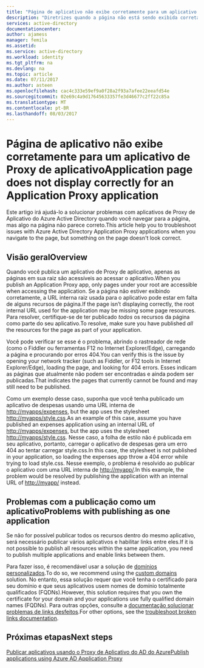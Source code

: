 ```yaml
---
title: "Página de aplicativo não exibe corretamente para um aplicativo de Proxy de aplicativo | Microsoft Docs"
description: "Diretrizes quando a página não está sendo exibida corretamente em um Aplicativo de Proxy de Aplicativo que você integrou com o Azure AD"
services: active-directory
documentationcenter: 
author: ajamess
manager: femila
ms.assetid: 
ms.service: active-directory
ms.workload: identity
ms.tgt_pltfrm: na
ms.devlang: na
ms.topic: article
ms.date: 07/11/2017
ms.author: asteen
ms.openlocfilehash: cac4c333e59ef9a0f28a2f93a7afee22eeafd54e
ms.sourcegitcommit: 02e69c4a9d17645633357fe3d46677c2ff22c85a
ms.translationtype: MT
ms.contentlocale: pt-BR
ms.lasthandoff: 08/03/2017
---
```

# <a name="application-page-does-not-display-correctly-for-an-application-proxy-application"></a><span data-ttu-id="999de-103">Página de aplicativo não exibe corretamente para um aplicativo de Proxy de aplicativo</span><span class="sxs-lookup"><span data-stu-id="999de-103">Application page does not display correctly for an Application Proxy application</span></span>

<span data-ttu-id="999de-104">Este artigo irá ajudá-lo a solucionar problemas com aplicativos de Proxy de Aplicativo do Azure Active Directory quando você navegar para a página, mas algo na página não parece correto.</span><span class="sxs-lookup"><span data-stu-id="999de-104">This article help you to troubleshoot issues with Azure Active Directory Application Proxy applications when you navigate to the page, but something on the page doesn't look correct.</span></span>

## <a name="overview"></a><span data-ttu-id="999de-105">Visão geral</span><span class="sxs-lookup"><span data-stu-id="999de-105">Overview</span></span>
<span data-ttu-id="999de-106">Quando você publica um aplicativo de Proxy de aplicativo, apenas as páginas em sua raiz são acessíveis ao acessar o aplicativo.</span><span class="sxs-lookup"><span data-stu-id="999de-106">When you publish an Application Proxy app, only pages under your root are accessible when accessing the application.</span></span> <span data-ttu-id="999de-107">Se a página não estiver exibindo corretamente, a URL interna raiz usada para o aplicativo pode estar em falta de alguns recursos de página.</span><span class="sxs-lookup"><span data-stu-id="999de-107">If the page isn’t displaying correctly, the root internal URL used for the application may be missing some page resources.</span></span> <span data-ttu-id="999de-108">Para resolver, certifique-se de ter publicado *todos* os recursos da página como parte do seu aplicativo.</span><span class="sxs-lookup"><span data-stu-id="999de-108">To resolve, make sure you have published *all* the resources for the page as part of your application.</span></span>

<span data-ttu-id="999de-109">Você pode verificar se esse é o problema, abrindo o rastreador de rede (como o Fiddler ou ferramentas F12 no Internet Explorer/Edge), carregando a página e procurando por erros 404.</span><span class="sxs-lookup"><span data-stu-id="999de-109">You can verify this is the issue by opening your network tracker (such as Fiddler, or F12 tools in Internet Explorer/Edge), loading the page, and looking for 404 errors.</span></span> <span data-ttu-id="999de-110">Esses indicam as páginas que atualmente não podem ser encontradas e ainda podem ser publicadas.</span><span class="sxs-lookup"><span data-stu-id="999de-110">That indicates the pages that currently cannot be found and may still need to be published.</span></span>

<span data-ttu-id="999de-111">Como um exemplo desse caso, suponha que você tenha publicado um aplicativo de despesas usando uma URL interna de <http://myapps/expenses>, but the app uses the stylesheet <http://myapps/style.css>.</span><span class="sxs-lookup"><span data-stu-id="999de-111">As an example of this case, assume you have published an expenses application using an internal URL of <http://myapps/expenses>, but the app uses the stylesheet <http://myapps/style.css>.</span></span> <span data-ttu-id="999de-112">Nesse caso, a folha de estilo não é publicada em seu aplicativo, portanto, carregar o aplicativo de despesas gera um erro 404 ao tentar carregar style.css.</span><span class="sxs-lookup"><span data-stu-id="999de-112">In this case, the stylesheet is not published in your application, so loading the expenses app throw a 404 error while trying to load style.css.</span></span> <span data-ttu-id="999de-113">Nesse exemplo, o problema é resolvido ao publicar o aplicativo com uma URL interna de <http://myapp/>.</span><span class="sxs-lookup"><span data-stu-id="999de-113">In this example, the problem would be resolved by publishing the application with an internal URL of <http://myapp/> instead.</span></span>

## <a name="problems-with-publishing-as-one-application"></a><span data-ttu-id="999de-114">Problemas com a publicação como um aplicativo</span><span class="sxs-lookup"><span data-stu-id="999de-114">Problems with publishing as one application</span></span>

<span data-ttu-id="999de-115">Se não for possível publicar todos os recursos dentro do mesmo aplicativo, será necessário publicar vários aplicativos e habilitar links entre eles.</span><span class="sxs-lookup"><span data-stu-id="999de-115">If it is not possible to publish all resources within the same application, you need to publish multiple applications and enable links between them.</span></span>

<span data-ttu-id="999de-116">Para fazer isso, é recomendável usar a solução de [domínios personalizados](https://docs.microsoft.com/azure/active-directory/active-directory-application-proxy-custom-domains).</span><span class="sxs-lookup"><span data-stu-id="999de-116">To do so, we recommend using the [custom domains](https://docs.microsoft.com/azure/active-directory/active-directory-application-proxy-custom-domains) solution.</span></span> <span data-ttu-id="999de-117">No entanto, essa solução requer que você tenha o certificado para seu domínio e que seus aplicativos usem nomes de domínio totalmente qualificados (FQDNs).</span><span class="sxs-lookup"><span data-stu-id="999de-117">However, this solution requires that you own the certificate for your domain and your applications use fully qualified domain names (FQDNs).</span></span> <span data-ttu-id="999de-118">Para outras opções, consulte a [documentação solucionar problemas de links desfeitos](https://microsoft-my.sharepoint.com/personal/harshja_microsoft_com/_layouts/15/guestaccess.aspx?guestaccesstoken=IxuG3mFVbnPWI3Yn4Qi7wCNi8VIfHS5mwPt5quh8DMw%3d&docid=2_14558cd6ddea34c1c9887dc640feb5831&rev=1).</span><span class="sxs-lookup"><span data-stu-id="999de-118">For other options, see the [troubleshoot broken links documentation](https://microsoft-my.sharepoint.com/personal/harshja_microsoft_com/_layouts/15/guestaccess.aspx?guestaccesstoken=IxuG3mFVbnPWI3Yn4Qi7wCNi8VIfHS5mwPt5quh8DMw%3d&docid=2_14558cd6ddea34c1c9887dc640feb5831&rev=1).</span></span>

## <a name="next-steps"></a><span data-ttu-id="999de-119">Próximas etapas</span><span class="sxs-lookup"><span data-stu-id="999de-119">Next steps</span></span>
[<span data-ttu-id="999de-120">Publicar aplicativos usando o Proxy de Aplicativo do AD do Azure</span><span class="sxs-lookup"><span data-stu-id="999de-120">Publish applications using Azure AD Application Proxy</span></span>](application-proxy-publish-azure-portal.md)
